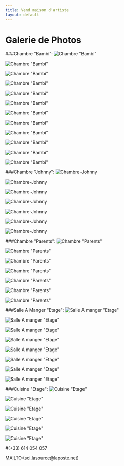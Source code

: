 ```yaml
---
title: Vend maison d'artiste
layout: default
---
```


# Galerie de Photos

###Chambre "Bambi":
![Chambre "Bambi"](http://jeuneespoir.free.fr/vendmaison/gifs/an_ch_bam1.jpg)

![Chambre "Bambi"](http://jeuneespoir.free.fr/vendmaison/gifs/chambre_bambi_1.jpg)

![Chambre "Bambi"](http://jeuneespoir.free.fr/vendmaison/gifs/chambre_bambi_9f.jpg)

![Chambre "Bambi"](http://jeuneespoir.free.fr/vendmaison/gifs/chambre_bambi_9j.jpg)

![Chambre "Bambi"](http://jeuneespoir.free.fr/vendmaison/gifs/chambre_bambi_4.jpg)

![Chambre "Bambi"](http://jeuneespoir.free.fr/vendmaison/gifs/chambre_bambi_9d.jpg)

![Chambre "Bambi"](http://jeuneespoir.free.fr/vendmaison/gifs/chambre_bambi_9e.jpg)

![Chambre "Bambi"](http://jeuneespoir.free.fr/vendmaison/gifs/chambre_bambi_9f.jpg)

![Chambre "Bambi"](http://jeuneespoir.free.fr/vendmaison/gifs/chambre_bambi_9h.jpg)

![Chambre "Bambi"](http://jeuneespoir.free.fr/vendmaison/gifs/chambre_bambi_9j.jpg)

![Chambre "Bambi"](http://jeuneespoir.free.fr/vendmaison/gifs/chambre_bambi_9k.jpg)

![Chambre "Bambi"](http://jeuneespoir.free.fr/vendmaison/gifs/chambre_bambi_9m.jpg)

###Chambre "Johnny":
![Chambre-Johnny](http://jeuneespoir.free.fr/vendmaison/gifs/ann_ch_johnny2.jpg) 

![Chambre-Johnny](http://jeuneespoir.free.fr/vendmaison/gifs/ann_ch_johnny1a.jpg)

![Chambre-Johnny](http://jeuneespoir.free.fr/vendmaison/gifs/ann_ch_johnny1.jpg)

![Chambre-Johnny](http://jeuneespoir.free.fr/vendmaison/gifs/ann_ch_johnny5.jpg)

![Chambre-Johnny](http://jeuneespoir.free.fr/vendmaison/gifs/ann_ch_johnny6.jpg)

![Chambre-Johnny](http://jeuneespoir.free.fr/vendmaison/gifs/chambre_johnny4.jpg)

![Chambre-Johnny](http://jeuneespoir.free.fr/vendmaison/gifs/chambre_johnny4.jpg)

###Chambre "Parents":
![Chambre "Parents"](http://jeuneespoir.free.fr/vendmaison/gifs/chambre_parents3.jpg)

![Chambre "Parents"](http://jeuneespoir.free.fr/vendmaison/gifs/chambre_parents1.jpg)

![Chambre "Parents"](http://jeuneespoir.free.fr/vendmaison/gifs/chambre_parents2.jpg)

![Chambre "Parents"](http://jeuneespoir.free.fr/vendmaison/gifs/chambre_parents4.jpg)

![Chambre "Parents"](http://jeuneespoir.free.fr/vendmaison/gifs/chambre_parents5.jpg)

![Chambre "Parents"](http://jeuneespoir.free.fr/vendmaison/gifs/chambre_parents6.jpg)

![Chambre "Parents"](http://jeuneespoir.free.fr/vendmaison/gifs/chambre_parents7.jpg)

###Salle A Manger "Etage":
![Salle A manger "Etage"](http://jeuneespoir.free.fr/vendmaison/gifs/escalierA2.jpg)

![Salle A manger "Etage"](http://jeuneespoir.free.fr/vendmaison/gifs/escalierA1.jpg)

![Salle A manger "Etage"](http://jeuneespoir.free.fr/vendmaison/gifs/sam-etage6.jpg)

![Salle A manger "Etage"](http://jeuneespoir.free.fr/vendmaison/gifs/sam-etage5.jpg)

![Salle A manger "Etage"](http://jeuneespoir.free.fr/vendmaison/gifs/sam-etage7.jpg)

![Salle A manger "Etage"](http://jeuneespoir.free.fr/vendmaison/gifs/sam-etage8.jpg)

![Salle A manger "Etage"](http://jeuneespoir.free.fr/vendmaison/gifs/sam-etage3.jpg)

![Salle A manger "Etage"](http://jeuneespoir.free.fr/vendmaison/gifs/sam-etage6.jpg)

###Cuisine "Etage":
![Cuisine "Etage"](http://jeuneespoir.free.fr/vendmaison/gifs/cuisine_etage.jpg)

![Cuisine "Etage"](http://jeuneespoir.free.fr/vendmaison/gifs/cuisine_etage1.jpg)

![Cuisine "Etage"](http://jeuneespoir.free.fr/vendmaison/gifs/cuisine_etage2.jpg)

![Cuisine "Etage"](http://jeuneespoir.free.fr/vendmaison/gifs/cuisine_etage3.jpg)

![Cuisine "Etage"](http://jeuneespoir.free.fr/vendmaison/gifs/cuisine_etage4.jpg)

![Cuisine "Etage"](http://jeuneespoir.free.fr/vendmaison/gifs/cuisine_etage5.jpg)

#(+33) 614 054 057

MAILTO:(sci.lasource@laposte.net)


